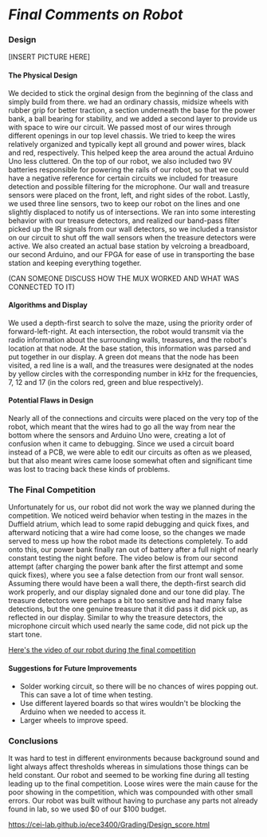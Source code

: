 # __*Final Comments on Robot*__

### Design

[INSERT PICTURE HERE]

#### The Physical Design
We decided to stick the orginal design from the beginning of the class and simply build from there. we had an ordinary chassis, midsize wheels with rubber grip for better traction, a section underneath the base for the power bank, a ball bearing for stability, and we added a second layer to provide us with space to wire our circuit. We passed most of our wires through different openings in our top level chassis. We tried to keep the wires relatively organized and typically kept all ground and power wires, black and red, respectively. This helped keep the area around the actual Arduino Uno less cluttered. On the top of our robot, we also included two 9V batteries responsible for powering the rails of our robot, so that we could have a negative reference for certain circuits we included for treasure detection and possible filtering for the microphone. Our wall and treasure sensors were placed on the front, left, and right sides of the robot. Lastly, we used three line sensors, two to keep our robot on the lines and one slightly displaced to notify us of intersections. We ran into some interesting behavior with our treasure detectors, and realized our band-pass filter picked up the IR signals from our wall detectors, so we included a transistor on our circuit to shut off the wall sensors when the treasure detectors were active.
We also created an actual base station by velcroing a breadboard, our second Arduino, and our FPGA for ease of use in transporting the base station and keeping everything together. 

(CAN SOMEONE DISCUSS HOW THE MUX WORKED AND WHAT WAS CONNECTED TO IT)

#### Algorithms and Display
We used a depth-first search to solve the maze, using the priority order of forward-left-right. At each intersection, the robot would transmit via the radio information about the surrounding walls, treasures, and the robot's location at that node. At the base station, this information was parsed and put together in our display. A green dot means that the node has been visited, a red line is a wall, and the treasures were designated at the nodes by yellow circles with the corresponding number in kHz for the frequencies, 7, 12 and 17 (in the colors red, green and blue respectively).


#### Potential Flaws in Design
Nearly all of the connections and circuits were placed on the very top of the robot, which meant that the wires had to go all the way from near the bottom where the sensors and Arduino Uno were, creating a lot of confusion when it came to debugging. Since we used a circuit board instead of a PCB, we were able to edit our circuits as often as we pleased, but that also meant wires came loose somewhat often and significant time was lost to tracing back these kinds of problems.

### The Final Competition
Unfortunately for us, our robot did not work the way we planned during the competition. We noticed weird behavior when testing in the mazes in the Duffield atrium, which lead to some rapid debugging and quick fixes, and afterward noticing that a wire had come loose, so the changes we made served to mess up how the robot made its detections completely. To add onto this, our power bank finally ran out of battery after a full night of nearly constant testing the night before. The video below is from our second attempt (after charging the power bank after the first attempt and some quick fixes), where you see a false detection from our front wall sensor. Assuming there would have been a wall there, the depth-first search did work properly, and our display signaled done and our tone did play. The treasure detectors were perhaps a bit too sensitive and had many false detections, but the one genuine treasure that it did pass it did pick up, as reflected in our display. Similar to why the treasure detectors, the microphone circuit which used nearly the same code, did not pick up the start tone.


[Here's the video of our robot during the final competition](https://www.youtube.com/watch?v=oZpQe9s_qdU)

#### Suggestions for Future Improvements
* Solder working circuit, so there will be no chances of wires popping out. This can save a lot of time when testing.
* Use different layered boards so that wires wouldn't be blocking the Arduino when we needed to access it.
* Larger wheels to improve speed.

### Conclusions
It was hard to test in different environments because background sound and light always affect thresholds whereas in simulations those things can be held constant. Our robot and seemed to be working fine during all testing leading up to the final competition. Loose wires were the main cause for the poor showing in the competition, which was compounded with other small errors.
Our robot was built without having to purchase any parts not already found in lab, so we used $0 of our $100 budget.


https://cei-lab.github.io/ece3400/Grading/Design_score.html

